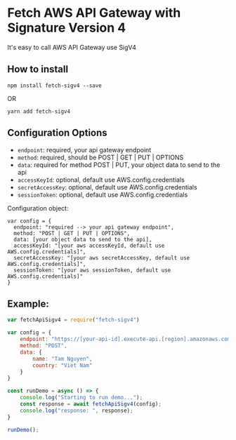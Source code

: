 # Fetch AWS API Gateway with Signature Version 4

It's easy to call AWS API Gateway use SigV4

## How to install
```
npm install fetch-sigv4 --save
```

OR

```
yarn add fetch-sigv4
```

## Configuration Options
- `endpoint`: required, your api gateway endpoint
- `method`: required, should be POST | GET | PUT | OPTIONS
- `data`: required for method POST | PUT, your object data to send to the api
- `accessKeyId`: optional, default use AWS.config.credentials
- `secretAccessKey`: optional, default use AWS.config.credentials
- `sessionToken`: optional, default use AWS.config.credentials

Configuration object:
```
var config = {
  endpoint: "required --> your api gateway endpoint",
  method: "POST | GET | PUT | OPTIONS",
  data: [your object data to send to the api],
  accessKeyId: "[your aws accessKeyId, default use AWS.config.credentials]",
  secretAccessKey: "[your aws secretAccessKey, default use AWS.config.credentials]",
  sessionToken: "[your aws sessionToken, default use AWS.config.credentials]"
}
```

## Example:
```javascript
var fetchApiSigv4 = require("fetch-sigv4")

var config = {
    endpoint: "https://[your-api-id].execute-api.[region].amazonaws.com/[stage]/v1/authors",
    method: "POST",
    data: {
        name: "Tam Nguyen",
        country: "Viet Nam"
    }
}

const runDemo = async () => {
    console.log("Starting to run demo...");
    const response = await fetchApiSigv4(config);
    console.log("response: ", response);
}

runDemo();
```
